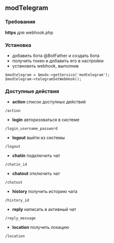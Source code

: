 ## modTelegram

### Требования

**https** для webhook.php

### Установка

* добавить бота @BotFather и создать бота
* получить токен и добавить его в настройки
* установить webhook, выполнив

```
$modtelegram = $modx->getService('modtelegram');
$modtelegram->telegramSetWebHook();
```

### Доступные действия

* **action** список доступных действий

```
/action
```

* **login** авторизоваться в системе

```
/login_username_password
```

* **logout** выйти из системы

```
/logout
```

* **chatin** подключить чат

```
/chatin_id
```

* **chatout** отключить чат

```
/chatout
```

* **history** получить историю чата

```
/history_id
```

* **reply** написать в активный чат

```
/reply_message
```

* **location** получить локацию

```
/location
```
